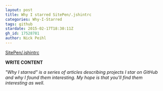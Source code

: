 ```yaml
---
layout: post
title: Why I starred SitePen/.jshintrc
categories: Why-I-Starred
tags: github
stardate: 2015-02-17T18:30:11Z
gh_id: 17528781
author: Nick Peihl
---
```


[SitePen/.jshintrc](star.repo.html_url)

**WRITE CONTENT**

*"Why I starred" is a series of articles describing projects I star on GitHub and why I found them interesting. My hope is that you'll find them interesting as well.*


